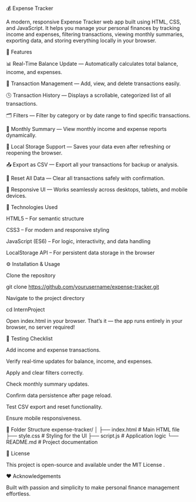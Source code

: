💰 Expense Tracker

A modern, responsive Expense Tracker web app built using HTML, CSS, and JavaScript.
It helps you manage your personal finances by tracking income and expenses, filtering transactions, viewing monthly summaries, exporting data, and storing everything locally in your browser.

🚀 Features

📊 Real-Time Balance Update — Automatically calculates total balance, income, and expenses.

🧾 Transaction Management — Add, view, and delete transactions easily.

🕓 Transaction History — Displays a scrollable, categorized list of all transactions.

🗂️ Filters — Filter by category or by date range to find specific transactions.

📅 Monthly Summary — View monthly income and expense reports dynamically.

💾 Local Storage Support — Saves your data even after refreshing or reopening the browser.

📤 Export as CSV — Export all your transactions for backup or analysis.

🧹 Reset All Data — Clear all transactions safely with confirmation.

🧠 Responsive UI — Works seamlessly across desktops, tablets, and mobile devices.

🧩 Technologies Used

HTML5 – For semantic structure

CSS3 – For modern and responsive styling

JavaScript (ES6) – For logic, interactivity, and data handling

LocalStorage API – For persistent data storage in the browser

⚙️ Installation & Usage

Clone the repository

git clone https://github.com/yourusername/expense-tracker.git


Navigate to the project directory

cd InternProject


Open index.html in your browser.
That’s it — the app runs entirely in your browser, no server required!

🧪 Testing Checklist

 Add income and expense transactions.

 Verify real-time updates for balance, income, and expenses.

 Apply and clear filters correctly.

 Check monthly summary updates.

 Confirm data persistence after page reload.

 Test CSV export and reset functionality.

 Ensure mobile responsiveness.

📁 Folder Structure
expense-tracker/
│
├── index.html        # Main HTML file
├── style.css         # Styling for the UI
├── script.js         # Application logic
└── README.md         # Project documentation

📜 License

This project is open-source and available under the MIT License
.

❤️ Acknowledgements

Built with passion and simplicity to make personal finance management effortless.
